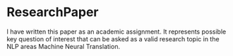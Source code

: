 # ResearchPaper

I have written this paper as an academic assignment. It represents possible key question of interest that can be asked as a valid research topic in the NLP areas Machine Neural Translation.
